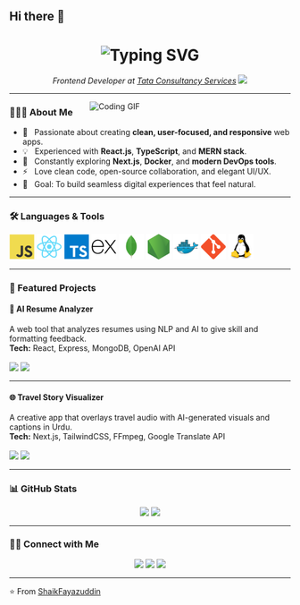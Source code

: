 ## Hi there 👋

<!--
**shaikFayazuddin/shaikFayazuddin** is a ✨ _special_ ✨ repository because its `README.md` (this file) appears on your GitHub profile.

Here are some ideas to get you started:

- 🔭 I’m currently working on ...
- 🌱 I’m currently learning ...
- 👯 I’m looking to collaborate on ...
- 🤔 I’m looking for help with ...
- 💬 Ask me about ...
- 📫 How to reach me: ...
- 😄 Pronouns: ...
- ⚡ Fun fact: ...
-->
<h1 align="center">
  <img src="https://readme-typing-svg.herokuapp.com?font=Fira+Code&weight=600&size=26&duration=3500&pause=700&color=00C0FF&center=true&vCenter=true&width=500&lines=Hey+there!+👋+I'm+Shaik+Fayazuddin;Frontend+Developer+at+TCS;Building+React+Apps+with+💙" alt="Typing SVG" />
</h1>

<p align="center">
  <em>Frontend Developer at <a href="https://www.tcs.com/" target="_blank">Tata Consultancy Services</a> 
  <img src="https://media.giphy.com/media/WUlplcMpOCEmTGBtBW/giphy.gif" width="28">
  </em>
</p>

---

<img align="right" alt="Coding GIF" width="360" src="https://media.giphy.com/media/qgQUggAC3Pfv687qPC/giphy.gif">

### 👨🏻‍💻 About Me  

- 🌱 &nbsp; Passionate about creating **clean, user-focused, and responsive** web apps.  
- 💡 &nbsp; Experienced with **React.js**, **TypeScript**, and **MERN stack**.  
- 🧩 &nbsp; Constantly exploring **Next.js**, **Docker**, and **modern DevOps tools**.  
- ⚡ &nbsp; Love clean code, open-source collaboration, and elegant UI/UX.  
- 🎯 &nbsp; Goal: To build seamless digital experiences that feel natural.  

---

### 🛠 Languages & Tools  

<p align="left">
  <img src="https://raw.githubusercontent.com/devicons/devicon/master/icons/javascript/javascript-original.svg" width="45" height="45" alt="JavaScript" />
  <img src="https://raw.githubusercontent.com/devicons/devicon/master/icons/react/react-original.svg" width="45" height="45" alt="React" />
  <img src="https://raw.githubusercontent.com/devicons/devicon/master/icons/typescript/typescript-original.svg" width="45" height="45" alt="TypeScript" />
  <img src="https://raw.githubusercontent.com/devicons/devicon/master/icons/express/express-original.svg" width="45" height="45" alt="Express.js" />
  <img src="https://raw.githubusercontent.com/devicons/devicon/master/icons/mongodb/mongodb-original.svg" width="45" height="45" alt="MongoDB" />
  <img src="https://raw.githubusercontent.com/devicons/devicon/master/icons/nodejs/nodejs-original.svg" width="45" height="45" alt="Node.js" />
  <img src="https://raw.githubusercontent.com/devicons/devicon/master/icons/docker/docker-original.svg" width="45" height="45" alt="Docker" />
  <img src="https://raw.githubusercontent.com/devicons/devicon/master/icons/git/git-original.svg" width="45" height="45" alt="Git" />
  <img src="https://raw.githubusercontent.com/devicons/devicon/master/icons/linux/linux-original.svg" width="45" height="45" alt="Linux" />
</p>

---

### 🚀 Featured Projects  

#### 🧾 AI Resume Analyzer  
A web tool that analyzes resumes using NLP and AI to give skill and formatting feedback.  
**Tech:** React, Express, MongoDB, OpenAI API  
<br>
<a href="#"><img src="https://img.shields.io/badge/-Live%20Demo-blue?style=flat-square"></a>
<a href="#"><img src="https://img.shields.io/badge/-Source%20Code-lightgrey?style=flat-square"></a>

---

#### 🌐 Travel Story Visualizer  
A creative app that overlays travel audio with AI-generated visuals and captions in Urdu.  
**Tech:** Next.js, TailwindCSS, FFmpeg, Google Translate API  
<br>
<a href="#"><img src="https://img.shields.io/badge/-Live%20Demo-blue?style=flat-square"></a>
<a href="#"><img src="https://img.shields.io/badge/-Source%20Code-lightgrey?style=flat-square"></a>

---

### 📊 GitHub Stats  

<p align="center">
  <img height="180em" src="https://github-readme-stats.vercel.app/api?username=shaikfayazuddin&show_icons=true&theme=tokyonight&count_private=true" />
  <img height="180em" src="https://github-readme-stats.vercel.app/api/top-langs/?username=shaikfayazuddin&layout=compact&theme=tokyonight" />
</p>

---

### 🤝🏻 Connect with Me  

<p align="center">
  <a href="https://www.linkedin.com/in/shaikfayazuddin/"><img src="https://img.shields.io/badge/LinkedIn-Shaik%20Fayazuddin-blue?style=flat-square&logo=linkedin"></a>
  <a href="https://x.com/fayazuddin_"><img src="https://img.shields.io/badge/Twitter-fayazuddin__-1da1f2?style=flat-square&logo=twitter"></a>
  <a href="mailto:shaikfayazuddin18@gmail.com"><img src="https://img.shields.io/badge/Email-shaikfayazuddin18%40gmail.com-D14836?style=flat-square&logo=gmail&logoColor=white"></a>
</p>

---

⭐️ From [ShaikFayazuddin](https://github.com/shaikfayazuddin)
